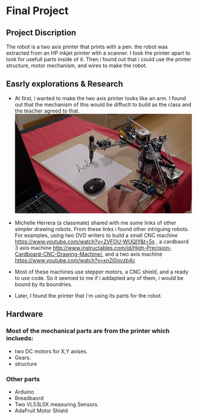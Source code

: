 # Final Project

## Project Discription
  The robot is a two axis printer that prints with a pen. the robot was extracted from an HP inkjet printer with a scanner.
  I took the printer apart to look for usefull parts inside of it. Then i found out that i could use the printer structure, motor mechanism, 
  and wires to make the robot.
  
## Easrly explorations & Research
  * At first, i wanted to make the two axis printer looks like an arm. I found out that the mechanism of this would be diffuclt to build as the class and the teacher agreed to that.
![img_0868 copy](https://github.com/MamdouhKhogeer/ArduinoRobotics/blob/master/Final/Research/590a65fe4c65ab0ffe659f8c861ea95a%5B1%5D.jpg)

  * Michelle Herrera (a classmate) shared with me some links of other simpler drawing robots. From these links i found other intriguing robots. For examples, using two DVD writers to build a small CNC machine https://www.youtube.com/watch?v=2VFOU-WUQIY&t=5s , a cardbaord 3 axis machine http://www.instructables.com/id/High-Precision-Cardboard-CNC-Drawing-Machine/, and a two axis machine https://www.youtube.com/watch?v=xnZI0ovzb4c
  
  * Most of these machines use stepper motors, a CNC shield, and a ready to use code. So it seemed to me if i addapted any of them, i would be bound by its boundries.
  * Later, I found the printer that i'm using its parts for the robot.
  
## Hardware
  ### Most of the mechanical parts are from the printer which inclueds:
  * two DC motors for X,Y axises.
  * Gears.
  * structure
  ### Other parts
  * Arduino
  * Breadbaord
  * Two VL53L0X measuring Sensors.
  * AdaFruit Motor Shield
  

  
  
  

  
